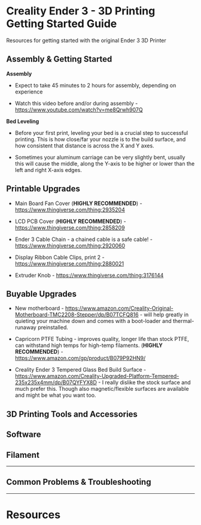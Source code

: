 # Creality Ender 3 - 3D Printing Getting Started Guide

Resources for getting started with the original Ender 3 3D Printer

## Assembly & Getting Started

**Assembly**

- Expect to take 45 minutes to 2 hours for assembly, depending on experience

- Watch this video before and/or during assembly - https://www.youtube.com/watch?v=me8Qrwh907Q

**Bed Leveling**

- Before your first print, leveling your bed is a crucial step to successful printing. This is how close/far your nozzle is to the build surface, and how consistent that distance is across the X and Y axes.

- Sometimes your aluminum carriage can be very slightly bent, usually this will cause the middle, along the Y-axis to be higher or lower than the left and right X-axis edges.

## Printable Upgrades

- Main Board Fan Cover (**HIGHLY RECOMMENDED**) - https://www.thingiverse.com/thing:2935204

- LCD PCB Cover (**HIGHLY RECOMMENDED**) - https://www.thingiverse.com/thing:2858209

- Ender 3 Cable Chain - a chained cable is a safe cable! - https://www.thingiverse.com/thing:2920060

- Display Ribbon Cable Clips, print 2 - https://www.thingiverse.com/thing:2880021

- Extruder Knob - https://www.thingiverse.com/thing:3176144

## Buyable Upgrades

- New motherboard - https://www.amazon.com/Creality-Original-Motherboard-TMC2208-Stepper/dp/B07TCFQ816 - will help greatly in quieting your machine down and comes with a boot-loader and thermal-runaway preinstalled.

- Capricorn PTFE Tubing - improves quality, longer life than stock PTFE, can withstand high temps for high-temp filaments. (**HIGHLY RECOMMENDED**) - https://www.amazon.com/gp/product/B079P92HN9/

- Creality Ender 3 Tempered Glass Bed Build Surface - https://www.amazon.com/Creality-Upgraded-Platform-Tempered-235x235x4mm/dp/B07QYFYX8D - I really dislike the stock surface and much prefer this. Though also magnetic/flexible surfaces are available and might be what you want too.

## 3D Printing Tools and Accessories

## Software

## Filament

---

## Common Problems & Troubleshooting

---

# Resources
